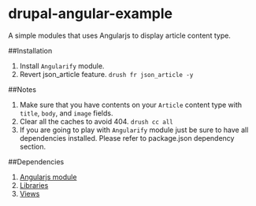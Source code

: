 drupal-angular-example
======================

A simple modules that uses Angularjs to display article content type.

##Installation

1. Install `Angularify` module.
2. Revert json_article feature. `drush fr json_article -y`

##Notes

1. Make sure that you have contents on your `Article` content type with `title`,
   `body`, and `image` fields.
2. Clear all the caches to avoid 404. `drush cc all`
3. If you are going to play with `Angularify` module just be sure to have all
   dependencies installed. Please refer to package.json dependency section.

##Dependencies

1. [Angularjs module](https://drupal.org/project/angularjs)
2. [Libraries](https://drupal.org/project/libraries)
3. [Views](https://drupal.org/project/views)

